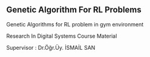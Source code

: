 ## Genetic Algorithm For RL Problems
 Genetic Algorithms for RL problem in gym environment
 
 Research In Digital Systems Course Material
 
 Supervisor : Dr.Öğr.Üy. İSMAİL SAN
 
